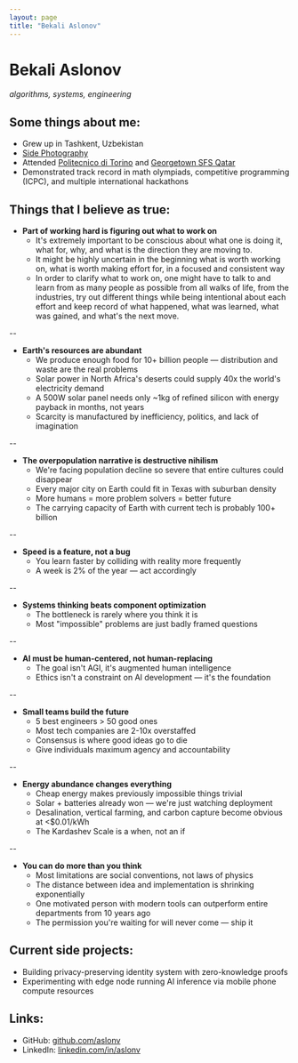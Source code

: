 ```yaml
---
layout: page
title: "Bekali Aslonov"
---
```


# Bekali Aslonov

*algorithms, systems, engineering*

## Some things about me:

* Grew up in Tashkent, Uzbekistan
* [Side Photography](photography.html)
* Attended [Politecnico di Torino](https://www.polito.it/) and [Georgetown SFS Qatar](https://www.qatar.georgetown.edu/)
* Demonstrated track record in math olympiads, competitive programming (ICPC), and multiple international hackathons

## Things that I believe as true:

* **Part of working hard is figuring out what to work on**
  * It's extremely important to be conscious about what one is doing it, what for, why, and what is the direction they are moving to.
  * It might be highly uncertain in the beginning what is worth working on, what is worth making effort for, in a focused and consistent way
  * In order to clarify what to work on, one might have to talk to and learn from as many people as possible from all walks of life, from the industries, try out different things while being intentional about each effort and keep record of what happened, what was learned, what was gained, and what's the next move.

--

* **Earth's resources are abundant**
  * We produce enough food for 10+ billion people — distribution and waste are the real problems
  * Solar power in North Africa's deserts could supply 40x the world's electricity demand
  * A 500W solar panel needs only ~1kg of refined silicon with energy payback in months, not years
  * Scarcity is manufactured by inefficiency, politics, and lack of imagination
    
--

* **The overpopulation narrative is destructive nihilism**
  * We're facing population decline so severe that entire cultures could disappear
  * Every major city on Earth could fit in Texas with suburban density
  * More humans = more problem solvers = better future
  * The carrying capacity of Earth with current tech is probably 100+ billion
    
--

* **Speed is a feature, not a bug**
  * You learn faster by colliding with reality more frequently
  * A week is 2% of the year — act accordingly
    
--

* **Systems thinking beats component optimization**
  * The bottleneck is rarely where you think it is
  * Most "impossible" problems are just badly framed questions
    
--

* **AI must be human-centered, not human-replacing**
  * The goal isn't AGI, it's augmented human intelligence
  * Ethics isn't a constraint on AI development — it's the foundation
    
--

* **Small teams build the future**
  * 5 best engineers > 50 good ones
  * Most tech companies are 2-10x overstaffed
  * Consensus is where good ideas go to die
  * Give individuals maximum agency and accountability
    
--

* **Energy abundance changes everything**
  * Cheap energy makes previously impossible things trivial
  * Solar + batteries already won — we're just watching deployment
  * Desalination, vertical farming, and carbon capture become obvious at <$0.01/kWh
  * The Kardashev Scale is a when, not an if
    
--

* **You can do more than you think**
  * Most limitations are social conventions, not laws of physics
  * The distance between idea and implementation is shrinking exponentially
  * One motivated person with modern tools can outperform entire departments from 10 years ago
  * The permission you're waiting for will never come — ship it


## Current side projects:

* Building privacy-preserving identity system with zero-knowledge proofs
* Experimenting with edge node running AI inference via mobile phone compute resources

## Links:

* GitHub: [github.com/aslonv](https://github.com/aslonv)
* LinkedIn: [linkedin.com/in/aslonv](https://linkedin.com/in/aslonv)
